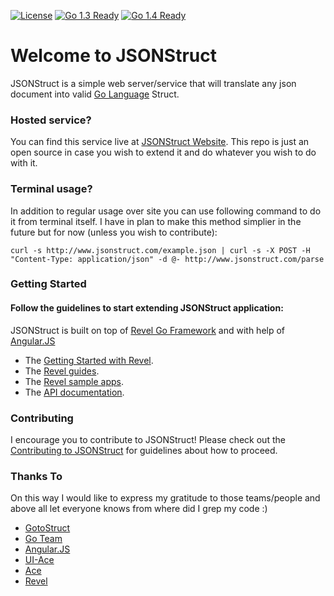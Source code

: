 [![License](http://img.shields.io/badge/license-MIT-blue.svg?style=flat)]()
[![Go 1.3 Ready](https://img.shields.io/badge/Go%201.3-Ready-green.svg?style=flat)]()
[![Go 1.4 Ready](https://img.shields.io/badge/Go%201.4-Ready-green.svg?style=flat)]()

Welcome to JSONStruct
====

JSONStruct is a simple web server/service that will translate any json document into valid [Go Language](http://golang.org) Struct.

### Hosted service?

You can find this service live at [JSONStruct Website](http://jsonstruct.com). 
This repo is just an open source in case you wish to extend it and do whatever you wish to do with it.

### Terminal usage?

In addition to regular usage over site you can use following command to do it from terminal itself. 
I have in plan to make this method simplier in the future but for now (unless you wish to contribute):

```shell
curl -s http://www.jsonstruct.com/example.json | curl -s -X POST -H "Content-Type: application/json" -d @- http://www.jsonstruct.com/parse
```

### Getting Started


#### Follow the guidelines to start extending JSONStruct application:

JSONStruct is built on top of [Revel Go Framework](http://revel.github.io) and with help of [Angular.JS](https://angularjs.org/)

* The [Getting Started with Revel](http://revel.github.io/tutorial/index.html).
* The [Revel guides](http://revel.github.io/manual/index.html).
* The [Revel sample apps](http://revel.github.io/samples/index.html).
* The [API documentation](http://revel.github.io/docs/godoc/index.html).


### Contributing

I encourage you to contribute to JSONStruct! Please check out the [Contributing to JSONStruct](https://github.com/0x19/jsonstruct/blob/master/CONTRIBUTING.md) for guidelines about how
to proceed.


### Thanks To

On this way I would like to express my gratitude to those teams/people and above all let everyone knows from where did I grep my code :)

* [GotoStruct](https://github.com/0x19/gotostruct)
* [Go Team](http://golang.org)
* [Angular.JS](https://angularjs.org/)
* [UI-Ace](https://github.com/angular-ui/ui-ace)
* [Ace](http://ajaxorg.github.io/ace/#nav=about)
* [Revel](http://revel.github.io)